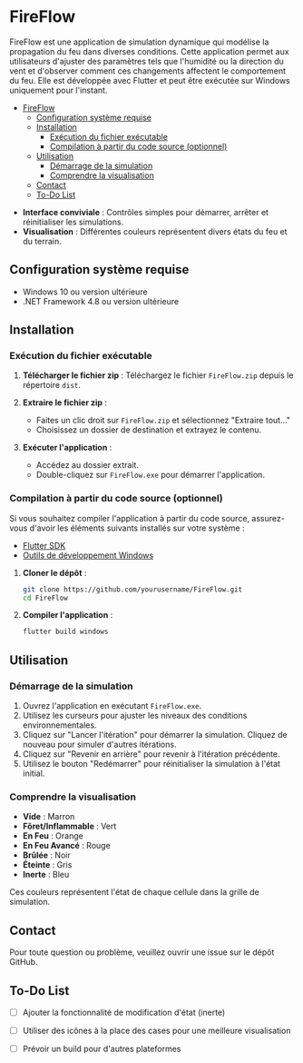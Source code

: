 # FireFlow

FireFlow est une application de simulation dynamique qui modélise la propagation du feu dans diverses conditions. Cette application permet aux utilisateurs d'ajuster des paramètres tels que l'humidité ou la direction du vent et d'observer comment ces changements affectent le comportement du feu. Elle est développée avec Flutter et peut être exécutée sur Windows uniquement pour l'instant.
<!-- TOC -->

- [FireFlow](#fireflow)
  - [Configuration système requise](#configuration-système-requise)
  - [Installation](#installation)
    - [Exécution du fichier exécutable](#exécution-du-fichier-exécutable)
    - [Compilation à partir du code source (optionnel)](#compilation-à-partir-du-code-source-optionnel)
  - [Utilisation](#utilisation)
    - [Démarrage de la simulation](#démarrage-de-la-simulation)
    - [Comprendre la visualisation](#comprendre-la-visualisation)
  - [Contact](#contact)
  - [To-Do List](#to-do-list)

<!-- /TOC -->
<!-- /TOC -->
- **Interface conviviale** : Contrôles simples pour démarrer, arrêter et réinitialiser les simulations.
- **Visualisation** : Différentes couleurs représentent divers états du feu et du terrain.

## Configuration système requise

- Windows 10 ou version ultérieure
- .NET Framework 4.8 ou version ultérieure

## Installation

### Exécution du fichier exécutable

1. **Télécharger le fichier zip** : Téléchargez le fichier `FireFlow.zip` depuis le répertoire `dist`.

2. **Extraire le fichier zip** :
   - Faites un clic droit sur `FireFlow.zip` et sélectionnez "Extraire tout..."
   - Choisissez un dossier de destination et extrayez le contenu.

3. **Exécuter l'application** :
   - Accédez au dossier extrait.
   - Double-cliquez sur `FireFlow.exe` pour démarrer l'application.

### Compilation à partir du code source (optionnel)

Si vous souhaitez compiler l'application à partir du code source, assurez-vous d'avoir les éléments suivants installés sur votre système :

- [Flutter SDK](https://flutter.dev/docs/get-started/install)
- [Outils de développement Windows](https://docs.microsoft.com/fr-fr/windows/apps/get-started/)

1. **Cloner le dépôt** :
    ```sh
    git clone https://github.com/yourusername/FireFlow.git
    cd FireFlow
    ```

2. **Compiler l'application** :
    ```sh
    flutter build windows
    ```


## Utilisation

### Démarrage de la simulation

1. Ouvrez l'application en exécutant `FireFlow.exe`.
2. Utilisez les curseurs pour ajuster les niveaux des conditions environnementales.
3. Cliquez sur "Lancer l'itération" pour démarrer la simulation. Cliquez de nouveau pour simuler d'autres itérations.
4. Cliquez sur "Revenir en arrière" pour revenir à l'itération précédente.
5. Utilisez le bouton "Redémarrer" pour réinitialiser la simulation à l'état initial.


### Comprendre la visualisation

- **Vide** : Marron
- **Fôret/Inflammable** : Vert
- **En Feu** : Orange
- **En Feu Avancé** : Rouge
- **Brûlée** : Noir
- **Éteinte** : Gris
- **Inerte** : Bleu

Ces couleurs représentent l'état de chaque cellule dans la grille de simulation.


## Contact

Pour toute question ou problème, veuillez ouvrir une issue sur le dépôt GitHub.

## To-Do List

- [ ] Ajouter la fonctionnalité de modification d'état (inerte)
- [ ] Utiliser des icônes à la place des cases pour une meilleure visualisation
- [ ] Prévoir un build pour d'autres plateformes

